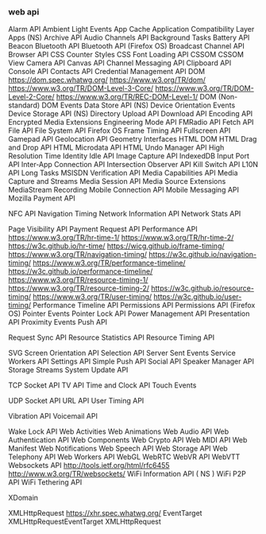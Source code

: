 ### web api
Alarm API
Ambient Light Events
App Cache
Application Compatibility Layer
Apps (NS)
Archive API
Audio Channels API
Background Tasks
Battery API
Beacon
Bluetooth API
Bluetooth API (Firefox OS)
Broadcast Channel API
Browser API
CSS Counter Styles
CSS Font Loading API 
CSSOM
CSSOM View
Camera API
Canvas API
Channel Messaging API
Clipboard API
Console API
Contacts API
Credential Management API
DOM
  https://dom.spec.whatwg.org/
  https://www.w3.org/TR/dom/
  https://www.w3.org/TR/DOM-Level-3-Core/
  https://www.w3.org/TR/DOM-Level-2-Core/
  https://www.w3.org/TR/REC-DOM-Level-1/
DOM (Non-standard)
DOM Events
Data Store API (NS)
Device Orientation Events
Device Storage API (NS)
Directory Upload API
Download API
Encoding API
Encrypted Media Extensions
Engineering Mode API
FMRadio API
Fetch API 
File API
File System API 
Firefox OS
Frame Timing API
Fullscreen API
Gamepad API 
Geolocation API
Geometry Interfaces
HTML DOM
HTML Drag and Drop API
HTML Microdata API
HTML Undo Manager API
High Resolution Time
Identity
Idle API
Image Capture API
IndexedDB
Input Port API
Inter-App Connection API
Intersection Observer API
Kill Switch API
L10N API
Long Tasks
MSISDN Verification API
Media Capabilities API 
Media Capture and Streams
Media Session API
Media Source Extensions
MediaStream Recording
Mobile Connection API
Mobile Messaging API
Mozilla Payment API

NFC API
Navigation Timing
Network Information API 
Network Stats API

Page Visibility API
Payment Request API
Performance API
  https://www.w3.org/TR/hr-time-1/
  https://www.w3.org/TR/hr-time-2/
  https://w3c.github.io/hr-time/
  https://wicg.github.io/frame-timing/
  https://www.w3.org/TR/navigation-timing/
  https://w3c.github.io/navigation-timing/
  https://www.w3.org/TR/performance-timeline/
  https://w3c.github.io/performance-timeline/
  https://www.w3.org/TR/resource-timing-1/
  https://www.w3.org/TR/resource-timing-2/
  https://w3c.github.io/resource-timing/
  https://www.w3.org/TR/user-timing/
  https://w3c.github.io/user-timing/
Performance Timeline API
Permissions API
Permissions API (Firefox OS)
Pointer Events
Pointer Lock API
Power Management API
Presentation API 
Proximity Events 
Push API 

Request Sync API
Resource Statistics API
Resource Timing API

SVG
Screen Orientation API
Selection API
Server Sent Events
Service Workers API
Settings API
Simple Push API
Social API
Speaker Manager API
Storage
Streams 
System Update API

TCP Socket API
TV API
Time and Clock API
Touch Events

UDP Socket API
URL API
User Timing API

Vibration API
Voicemail API

Wake Lock API
Web Activities
Web Animations 
Web Audio API
Web Authentication API
Web Components
Web Crypto API
Web MIDI API
Web Manifest
Web Notifications
Web Speech API 
Web Storage API
Web Telephony API
Web Workers API
WebGL
WebRTC
WebVR API 
WebVTT
Websockets API
  http://tools.ietf.org/html/rfc6455
  http://www.w3.org/TR/websockets/
WiFi Information API ( NS )
WiFi P2P API
WiFi Tethering API

XDomain

XMLHttpRequest
  https://xhr.spec.whatwg.org/
  EventTarget
  XMLHttpRequestEventTarget
  XMLHttpRequest